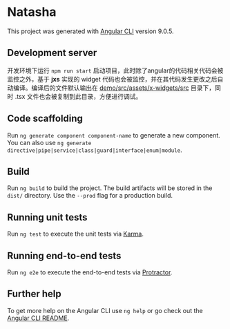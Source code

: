 # Natasha

This project was generated with [Angular CLI](https://github.com/angular/angular-cli) version 9.0.5.

## Development server

开发环境下运行 `npm run start` 启动项目，此时除了angular的代码相关代码会被监控之外，基于 **jxs** 实现的 widget 代码也会被监控，并在其代码发生更改之后自动编译。编译后的文件默认输出在 [demo/src/assets/x-widgets/src](./demo/src/assets/x-widgets/src) 目录下，同时 .tsx 文件也会被复制到此目录，方便进行调试。

## Code scaffolding

Run `ng generate component component-name` to generate a new component. You can also use `ng generate directive|pipe|service|class|guard|interface|enum|module`.

## Build

Run `ng build` to build the project. The build artifacts will be stored in the `dist/` directory. Use the `--prod` flag for a production build.

## Running unit tests

Run `ng test` to execute the unit tests via [Karma](https://karma-runner.github.io).

## Running end-to-end tests

Run `ng e2e` to execute the end-to-end tests via [Protractor](http://www.protractortest.org/).

## Further help

To get more help on the Angular CLI use `ng help` or go check out the [Angular CLI README](https://github.com/angular/angular-cli/blob/master/README.md).
